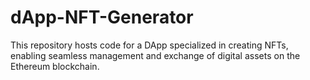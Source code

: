 # dApp-NFT-Generator
This repository hosts code for a DApp specialized in creating NFTs, enabling seamless management and exchange of digital assets on the Ethereum blockchain.

